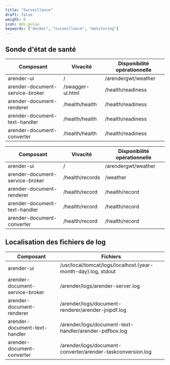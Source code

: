 ```yaml
---
title: "Surveillance"
draft: false
weight: 6
icon: mdi-pulse
keywords: ["docker", "surveillance", "monitoring"]
---
```


## Sonde d'état de santé


| Composant                       | Vivacité        | Disponibilité opérationnelle |
| ------------------------------- | --------------- | ---------------------------- |
| arender-ui                      | /               | /arendergwt/weather          |
| arender-document-service-broker | /swagger-ui.html| /health/readiness            |
| arender-document-renderer       | /health/health  | /health/readiness            |
| arender-document-text-handler   | /health/health  | /health/readiness            |
| arender-document-converter      | /health/health  | /health/readiness            |


| Composant                       | Vivacité        | Disponibilité opérationnelle |
| ------------------------------- | --------------- | ---------------------------- |
| arender-ui                      | /               | /arendergwt/weather          |
| arender-document-service-broker | /health/records | /weather                     |
| arender-document-renderer       | /health/record  | /health/record               |
| arender-document-text-handler   | /health/record  | /health/record               |
| arender-document-converter      | /health/record  | /health/record               |


## Localisation des fichiers de log

| Composant                       | Fichiers                                                      |
| ------------------------------- | ------------------------------------------------------------- |
| arender-ui                      | /usr/local/tomcat/logs/localhost.{year-month-day}.log, stdout |
| arender-document-service-broker | /arender/logs/arender-server.log                              |
| arender-document-renderer       | /arender/logs/document-renderer/arender-jnipdf.log            |
| arender-document-text-handler   | /arender/logs/document-text-handler/arender-pdfbox.log        |
| arender-document-converter      | /arender/logs/document-converter/arender-taskconversion.log   |
